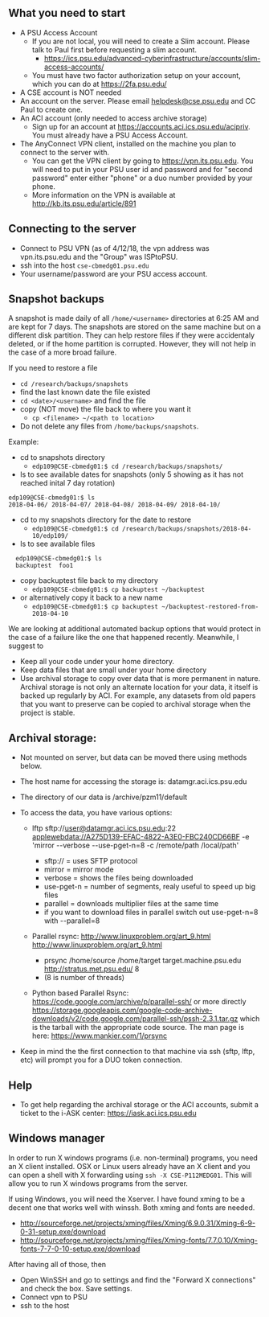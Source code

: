 ## What you need to start
* A PSU Access Account 
  * If you are not local, you will need to create a Slim account. Please talk to Paul first before requesting a slim account.
    * https://ics.psu.edu/advanced-cyberinfrastructure/accounts/slim-access-accounts/
  * You must have two factor authorization setup on your account, which you can do at https://2fa.psu.edu/
* A CSE account is NOT needed
* An account on the server. Please email helpdesk@cse.psu.edu and CC Paul to create one.
* An ACI account (only needed to access archive storage)
  * Sign up for an account at https://accounts.aci.ics.psu.edu/acipriv. You must already have a PSU Access Account.
* The AnyConnect VPN client, installed on the machine you plan to connect to the server with.
  * You can get the VPN client by going to https://vpn.its.psu.edu. You will need to put in your PSU user id and password and for "second password" enter either "phone" or a duo number provided by your phone.
  * More information on the VPN is available at http://kb.its.psu.edu/article/891

## Connecting to the server

* Connect to PSU VPN (as of 4/12/18, the vpn address was vpn.its.psu.edu and the "Group" was ISPtoPSU.
* ssh into the host `cse-cbmedg01.psu.edu`
* Your username/password are your PSU access account.


## Snapshot backups
A snapshot is made daily of all `/home/<username>` directories at 6:25 AM and are kept for 7 days. 
The snapshots are stored on the same machine but on a different disk partition. 
They can help restore files if they were accidentaly deleted, or if the home partition is corrupted. 
However, they will not help in the case of a more broad failure.


If you need to restore a file
* `cd /research/backups/snapshots`
* find the last known date the file existed
* `cd <date>/<username>` and find the file
* copy (NOT move) the file back to where you want it 
  * `cp <filename> ~/<path to location>`
* Do not delete any files from `/home/backups/snapshots`.


Example:
* cd to snapshots directory
  * `edp109@CSE-cbmedg01:$ cd /research/backups/snapshots/`
* ls to see available dates for snapshots (only 5 showing as it has not reached inital 7 day rotation)
```
edp109@CSE-cbmedg01:$ ls
2018-04-06/ 2018-04-07/ 2018-04-08/ 2018-04-09/ 2018-04-10/
```
* cd to my snapshots directory for the date to restore
  * `edp109@CSE-cbmedg01:$ cd /research/backups/snapshots/2018-04-10/edp109/`
* ls to see available files
```
  edp109@CSE-cbmedg01:$ ls
  backuptest  foo1
```
* copy backuptest file back to my directory
  * `edp109@CSE-cbmedg01:$ cp backuptest ~/backuptest`
* or alternatively copy it back to a new name
  * `edp109@CSE-cbmedg01:$ cp backuptest ~/backuptest-restored-from-2018-04-10`

We are looking at additional automated backup options that would protect in the case of a failure like the one that happened recently. Meanwhile, I suggest to
* Keep all your code under your home directory.
* Keep data files that are small under your home directory
* Use archival storage to copy over data that is more permanent in nature. Archival storage is not only an alternate location for your data, it itself is backed up regularly by ACI. For example, any datasets from old papers that you want to preserve can be copied to archival storage when the project is stable.


## Archival storage: 
* Not mounted on server, but data can be moved there using methods below.
* The host name for accessing the storage is: datamgr.aci.ics.psu.edu
* The directory of our data is /archive/pzm11/default

* To access the data, you have various options:
  * lftp sftp://user@datamgr.aci.ics.psu.edu:22 <applewebdata://A275D139-EFAC-4822-A3E0-FBC240CD66BF> -e 'mirror --verbose --use-pget-n=8 -c /remote/path /local/path'
    * sftp:// = uses SFTP protocol
    * mirror = mirror mode
    * verbose = shows the files being downloaded
    * use-pget-n = number of segments, realy useful to speed up big files
    * parallel = downloads multiplier files at the same time
    * if you want to download files in parallel switch out use-pget-n=8 with --parallel=8


  * Parallel rsync: http://www.linuxproblem.org/art_9.html <http://www.linuxproblem.org/art_9.html>
    * prsync /home/source /home/target target.machine.psu.edu <http://stratus.met.psu.edu/> 8
    * (8 is number of threads)

  * Python based Parallel Rsync: https://code.google.com/archive/p/parallel-ssh/ or more directly https://storage.googleapis.com/google-code-archive-downloads/v2/code.google.com/parallel-ssh/pssh-2.3.1.tar.gz which is the tarball with the appropriate code source. The man page is here: https://www.mankier.com/1/prsync

* Keep in mind the the first connection to that machine via ssh (sftp, lftp, etc) will prompt you for a DUO token 
connection.

## Help
* To get help regarding the archival storage or the ACI accounts, submit a ticket to the i-ASK center: https://iask.aci.ics.psu.edu


## Windows manager
In order to run X windows programs (i.e. non-terminal) programs, you need an X client installed. OSX or Linux users already have an X client and you can open a shell with X forwarding using  `ssh -X CSE-P112MEDG01`. This will allow you to run X windows programs from the server. 

If using Windows, you will need the Xserver. I have found xming to be a decent one that works well with winssh. Both xming and fonts are needed.
* http://sourceforge.net/projects/xming/files/Xming/6.9.0.31/Xming-6-9-0-31-setup.exe/download
* http://sourceforge.net/projects/xming/files/Xming-fonts/7.7.0.10/Xming-fonts-7-7-0-10-setup.exe/download

After having all of those, then 
* Open WinSSH and go to settings and find the "Forward X connections" and check the box. Save settings.
* Connect vpn to PSU
* ssh to the host
